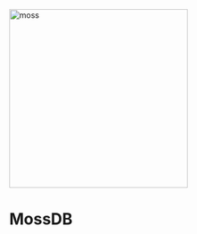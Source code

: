 <img width="320" height="320" alt="moss" src="https://github.com/user-attachments/assets/e0656826-d562-46a1-9dbf-309c1bd3f120" />

# MossDB
